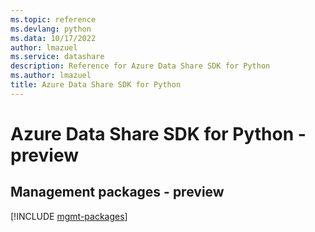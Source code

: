 ```yaml
---
ms.topic: reference
ms.devlang: python
ms.data: 10/17/2022
author: lmazuel
ms.service: datashare
description: Reference for Azure Data Share SDK for Python
ms.author: lmazuel
title: Azure Data Share SDK for Python
---
```

# Azure Data Share SDK for Python - preview

## Management packages - preview
[!INCLUDE [mgmt-packages](data-share-mgmt-index.md)]
